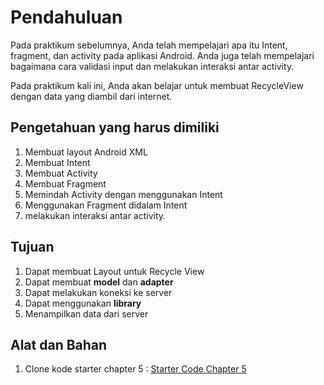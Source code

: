 # Pendahuluan

Pada praktikum sebelumnya, Anda telah mempelajari apa itu Intent, fragment, dan
activity pada aplikasi Android. Anda juga telah mempelajari bagaimana cara
validasi input dan melakukan interaksi antar activity.

Pada praktikum kali ini, Anda akan belajar untuk membuat RecycleView dengan data yang diambil dari internet.

## Pengetahuan yang harus dimiliki

1. Membuat layout Android XML
2. Membuat Intent
3. Membuat Activity
4. Membuat Fragment
5. Memindah Activity dengan menggunakan Intent
6. Menggunakan Fragment didalam Intent
7. melakukan interaksi antar activity.

## Tujuan

1. Dapat membuat Layout untuk Recycle View
2. Dapat membuat **model** dan **adapter**
3. Dapat melakukan koneksi ke server
4. Dapat menggunakan **library** 
5. Menampilkan data dari server 

## Alat dan Bahan

1. Clone kode starter chapter 5 : [Starter Code Chapter 5](https://github.com/polinema-mobile/dtschapter05-starter)